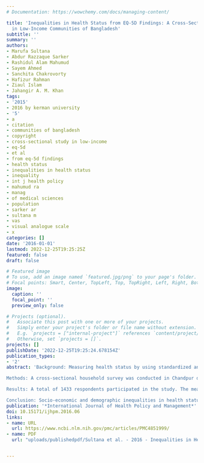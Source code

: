 ```yaml
---
# Documentation: https://wowchemy.com/docs/managing-content/

title: 'Inequalities in Health Status from EQ-5D Findings: A Cross-Sectional Study
  in Low-Income Communities of Bangladesh'
subtitle: ''
summary: ''
authors:
- Marufa Sultana
- Abdur Razzaque Sarker
- Rashidul Alam Mahumud
- Sayem Ahmed
- Sanchita Chakrovorty
- Hafizur Rahman
- Ziaul Islam
- Jahangir A. M. Khan
tags:
- '2015'
- 2016 by kerman university
- '5'
- a
- citation
- communities of bangladesh
- copyright
- cross-sectional study in low-income
- eq-5d
- et al
- from eq-5d findings
- health status
- inequalities in health status
- inequality
- int j health policy
- mahumud ra
- manag
- of medical sciences
- population
- sarker ar
- sultana m
- vas
- visual analogue scale
- x
categories: []
date: '2016-01-01'
lastmod: 2022-12-25T19:25:25Z
featured: false
draft: false

# Featured image
# To use, add an image named `featured.jpg/png` to your page's folder.
# Focal points: Smart, Center, TopLeft, Top, TopRight, Left, Right, BottomLeft, Bottom, BottomRight.
image:
  caption: ''
  focal_point: ''
  preview_only: false

# Projects (optional).
#   Associate this post with one or more of your projects.
#   Simply enter your project's folder or file name without extension.
#   E.g. `projects = ["internal-project"]` references `content/project/deep-learning/index.md`.
#   Otherwise, set `projects = []`.
projects: []
publishDate: '2022-12-25T19:25:24.678154Z'
publication_types:
- '2'
abstract: 'Background: Measuring health status by using standardized and validated instrument has become a growing concern over the past few decades throughout the developed and developing countries. The aim of the study was to investigate the overall self-reported health status along with potential inequalities by using EuroQol 5 dimensions (EQ-5D) instrument among low-income people of Bangladesh.

Methods: A cross-sectional household survey was conducted in Chandpur district of Bangladesh. Bangla version of the EQ-5D questionnaire was employed along with socio-demographic information. EQ-5D questionnaire composed of 2-part measurements: EQ-5D descriptive system and the visual analogue scale (VAS). For measuring health status, UK-based preference weights were applied while higher score indicated better health status. For facilitating the consistency with EQ-5D score, VASs were converted to a scale with scores ranging from 0 to 1. Multiple logistic regression models were also employed to examine differences among EQ-5D dimensions.

Results: A total of 1433 respondents participated in the study. The mean EQ-5D and VAS score was 0.76 and 0.77, respectively. The females were more likely to report any problem than the males (P < 0.001). Compared to the younger, elderly were more than 2-3 times likely to report any health problem in all EQ-5D dimensions (OR [odds ratio] = 3.17 for mobility, OR = 3.24 for self-care). However, the respondents of the poorest income group were significantly suffered more from every EQ-5D dimension than the richest income quintile.

Conclusion: Socio-economic and demographic inequalities in health status was observed in the study. Study suggests to do further investigation with country representative sample to measure the inequalities of overall health status. It would be helpful for policy-maker to find a new way aiming to reduce such inequalities.'
publication: '*International Journal of Health Policy and Management*'
doi: 10.15171/ijhpm.2016.06
links:
- name: URL
  url: https://www.ncbi.nlm.nih.gov/pmc/articles/PMC4851999/
- name: PDF
  url: "uploads/publishedpdf/Sultana et al. - 2016 - Inequalities in Health Status from EQ-5D Findings A Cross-Sectional Study in Low-Income Communities of Banglades-annotated.pdf"


---
```

